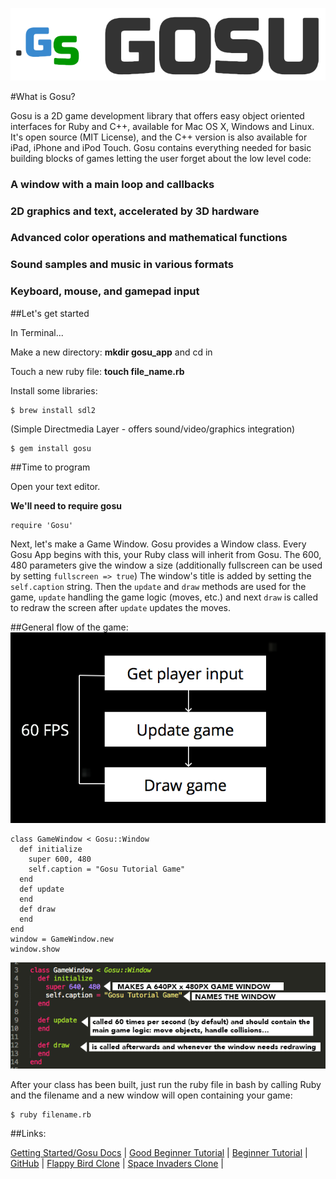 ![id](/logo-large.png)


#What is Gosu?


Gosu is a 2D game development library that offers easy object oriented interfaces for Ruby and C++, available for Mac OS X, Windows and Linux. It's open source (MIT License), and the C++ version is also available for iPad, iPhone and iPod Touch. Gosu contains everything needed for basic building blocks of games letting the user forget about the low level code:


### A window with a main loop and callbacks
### 2D graphics and text, accelerated by 3D hardware
### Advanced color operations and mathematical functions
### Sound samples and music in various formats
### Keyboard, mouse, and gamepad input

##Let's get started

In Terminal...

Make a new directory: **mkdir gosu_app** and cd in

Touch a new ruby file: **touch file_name.rb**

Install some libraries:

```
$ brew install sdl2
```

(Simple Directmedia Layer - offers sound/video/graphics integration)

```
$ gem install gosu
```

##Time to program

Open your text editor.

**We'll need to require gosu**

```
require 'Gosu'
```

Next, let's make a Game Window. Gosu provides a Window class. Every Gosu App begins with this, your Ruby class will inherit from Gosu.  The 600, 480 parameters give the window a size (additionally fullscreen can be used by setting `fullscreen => true`) The window's title is added by setting the `self.caption` string.  Then the `update` and `draw` methods are used for the game, `update` handling the game logic (moves, etc.) and next `draw` is called to redraw the screen after `update` updates the moves. 

##General flow of the game:
![id](/game_loop.png)


    class GameWindow < Gosu::Window
      def initialize
        super 600, 480
        self.caption = "Gosu Tutorial Game"
      end
      def update
      end
      def draw
      end
    end 
    window = GameWindow.new
    window.show

![id](/setup.png)

After your class has been built, just run the ruby file in bash by calling Ruby and the filename and a new window will open containing your game:

```
$ ruby filename.rb
```


##Links:
  
[Getting Started/Gosu Docs](https://gosu-lang.github.io) |
[Good Beginner Tutorial](https://github.com/gosu/gosu/wiki/Ruby-Tutorial) |
[Beginner Tutorial](http://blog.flatironschool.com/look-ma-i-built-a-game/) |
[GitHub](https://github.com/gosu/gosu) |
[Flappy Bird Clone](https://github.com/yannvery/GosuFlappy) |
[Space Invaders Clone](https://github.com/DamirSvrtan/space-invaders.rb) |

